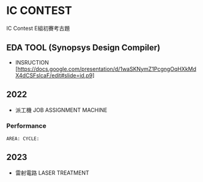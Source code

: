# IC CONTEST
IC Contest E組初賽考古題
## EDA TOOL (Synopsys Design Compiler)
- INSRUCTION [https://docs.google.com/presentation/d/1waSKNymZ1PcgngOqHXkMdX4dCSFslcaF/edit#slide=id.p9]

## 2022
- 派工機 JOB ASSIGNMENT MACHINE
### Performance
`AREA:
CYCLE:`

## 2023
- 雷射電路 LASER TREATMENT

